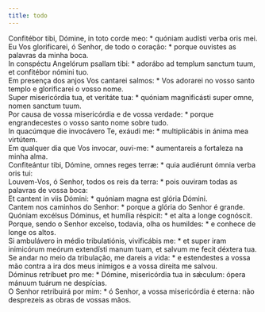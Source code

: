 ```yaml
---
title: todo
---
```

<div class="dropcap text-justify">Confitébor tibi, Dómine, in toto corde meo: * quóniam audísti verba oris mei.</div>
<div class="dropcap text-justify">Eu Vos glorificarei, ó Senhor, de todo o coração: * porque ouvistes as palavras da minha boca.</div>
<div class="text-justify">In conspéctu Angelórum psallam tibi: * adorábo ad templum sanctum tuum, et confitébor nómini tuo.</div>
<div class="text-justify">Em presença dos anjos Vos cantarei salmos: * Vos adorarei no vosso santo templo e glorificarei o vosso nome.</div>
<div class="text-justify">Super misericórdia tua, et veritáte tua: * quóniam magnificásti super omne, nomen sanctum tuum.</div>
<div class="text-justify">Por causa de vossa misericórdia e de vossa verdade: * porque engrandecestes o vosso santo nome sobre tudo.</div>
<div class="text-justify">In quacúmque die invocávero Te, exáudi me: * multiplicábis in ánima mea virtútem.</div>
<div class="text-justify">Em qualquer dia que Vos invocar, ouvi-me: * aumentareis a fortaleza na minha alma.</div>
<div class="text-justify">Confiteántur tibi, Dómine, omnes reges terræ: * quia audiérunt ómnia verba oris tui:</div>
<div class="text-justify">Louvem-Vos, ó Senhor, todos os reis da terra: * pois ouviram todas as palavras de vossa boca:</div>
<div class="text-justify">Et cantent in viis Dómini: * quóniam magna est glória Dómini.</div>
<div class="text-justify">Cantem nos caminhos do Senhor: * porque a glória do Senhor é grande.</div>
<div class="text-justify">Quóniam excélsus Dóminus, et humília réspicit: * et alta a longe cognóscit.</div>
<div class="text-justify">Porque, sendo o Senhor excelso, todavia, olha os humildes: * e conhece de longe os altos.</div>
<div class="text-justify">Si ambulávero in médio tribulatiónis, vivificábis me: * et super iram inimicórum meórum extendísti manum tuam, et salvum me fecit déxtera tua.</div>
<div class="text-justify">Se andar no meio da tribulação, me dareis a vida: * e estendestes a vossa mão contra a ira dos meus inimigos e a vossa direita me salvou.</div>
<div class="text-justify">Dóminus retríbuet pro me: * Dómine, misericórdia tua in sǽculum: ópera mánuum tuárum ne despícias.</div>
<div class="text-justify">O Senhor retribuirá por mim: * ó Senhor, a vossa misericórdia é eterna: não desprezeis as obras de vossas mãos.</div>
